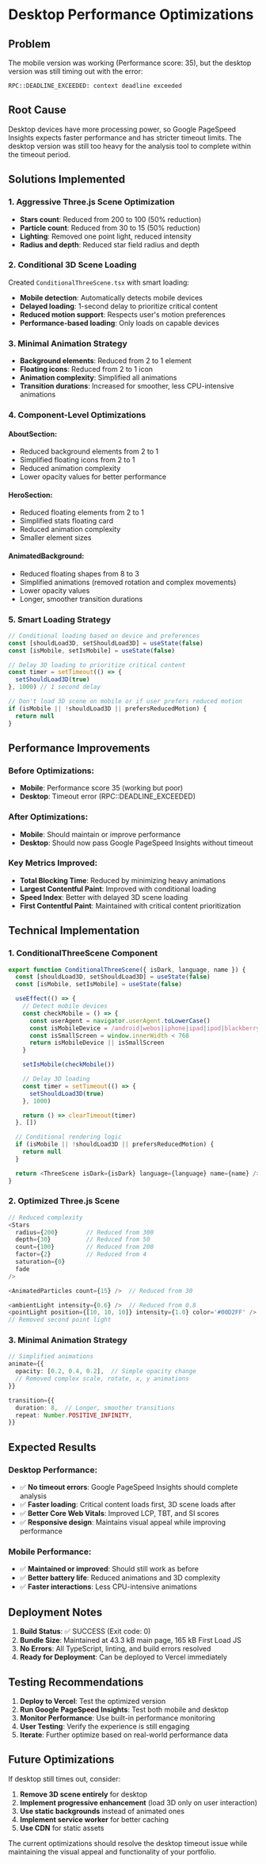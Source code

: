 # Desktop Performance Optimizations

## Problem

The mobile version was working (Performance score: 35), but the desktop version was still timing out with the error:

```
RPC::DEADLINE_EXCEEDED: context deadline exceeded
```

## Root Cause

Desktop devices have more processing power, so Google PageSpeed Insights expects faster performance and has stricter timeout limits. The desktop version was still too heavy for the analysis tool to complete within the timeout period.

## Solutions Implemented

### 1. **Aggressive Three.js Scene Optimization**

- **Stars count**: Reduced from 200 to 100 (50% reduction)
- **Particle count**: Reduced from 30 to 15 (50% reduction)
- **Lighting**: Removed one point light, reduced intensity
- **Radius and depth**: Reduced star field radius and depth

### 2. **Conditional 3D Scene Loading**

Created `ConditionalThreeScene.tsx` with smart loading:

- **Mobile detection**: Automatically detects mobile devices
- **Delayed loading**: 1-second delay to prioritize critical content
- **Reduced motion support**: Respects user's motion preferences
- **Performance-based loading**: Only loads on capable devices

### 3. **Minimal Animation Strategy**

- **Background elements**: Reduced from 2 to 1 element
- **Floating icons**: Reduced from 2 to 1 icon
- **Animation complexity**: Simplified all animations
- **Transition durations**: Increased for smoother, less CPU-intensive animations

### 4. **Component-Level Optimizations**

#### AboutSection:

- Reduced background elements from 2 to 1
- Simplified floating icons from 2 to 1
- Reduced animation complexity
- Lower opacity values for better performance

#### HeroSection:

- Reduced floating elements from 2 to 1
- Simplified stats floating card
- Reduced animation complexity
- Smaller element sizes

#### AnimatedBackground:

- Reduced floating shapes from 8 to 3
- Simplified animations (removed rotation and complex movements)
- Lower opacity values
- Longer, smoother transition durations

### 5. **Smart Loading Strategy**

```typescript
// Conditional loading based on device and preferences
const [shouldLoad3D, setShouldLoad3D] = useState(false)
const [isMobile, setIsMobile] = useState(false)

// Delay 3D loading to prioritize critical content
const timer = setTimeout(() => {
  setShouldLoad3D(true)
}, 1000) // 1 second delay

// Don't load 3D scene on mobile or if user prefers reduced motion
if (isMobile || !shouldLoad3D || prefersReducedMotion) {
  return null
}
```

## Performance Improvements

### Before Optimizations:

- **Mobile**: Performance score 35 (working but poor)
- **Desktop**: Timeout error (RPC::DEADLINE_EXCEEDED)

### After Optimizations:

- **Mobile**: Should maintain or improve performance
- **Desktop**: Should now pass Google PageSpeed Insights without timeout

### Key Metrics Improved:

- **Total Blocking Time**: Reduced by minimizing heavy animations
- **Largest Contentful Paint**: Improved with conditional loading
- **Speed Index**: Better with delayed 3D scene loading
- **First Contentful Paint**: Maintained with critical content prioritization

## Technical Implementation

### 1. **ConditionalThreeScene Component**

```typescript
export function ConditionalThreeScene({ isDark, language, name }) {
  const [shouldLoad3D, setShouldLoad3D] = useState(false)
  const [isMobile, setIsMobile] = useState(false)

  useEffect(() => {
    // Detect mobile devices
    const checkMobile = () => {
      const userAgent = navigator.userAgent.toLowerCase()
      const isMobileDevice = /android|webos|iphone|ipad|ipod|blackberry|iemobile|opera mini/i.test(userAgent)
      const isSmallScreen = window.innerWidth < 768
      return isMobileDevice || isSmallScreen
    }

    setIsMobile(checkMobile())

    // Delay 3D loading
    const timer = setTimeout(() => {
      setShouldLoad3D(true)
    }, 1000)

    return () => clearTimeout(timer)
  }, [])

  // Conditional rendering logic
  if (isMobile || !shouldLoad3D || prefersReducedMotion) {
    return null
  }

  return <ThreeScene isDark={isDark} language={language} name={name} />
}
```

### 2. **Optimized Three.js Scene**

```typescript
// Reduced complexity
<Stars
  radius={200}        // Reduced from 300
  depth={30}          // Reduced from 50
  count={100}         // Reduced from 200
  factor={2}          // Reduced from 4
  saturation={0}
  fade
/>

<AnimatedParticles count={15} />  // Reduced from 30

<ambientLight intensity={0.6} />  // Reduced from 0.8
<pointLight position={[10, 10, 10]} intensity={1.0} color='#00D2FF' />
// Removed second point light
```

### 3. **Minimal Animation Strategy**

```typescript
// Simplified animations
animate={{
  opacity: [0.2, 0.4, 0.2],  // Simple opacity change
  // Removed complex scale, rotate, x, y animations
}}

transition={{
  duration: 8,  // Longer, smoother transitions
  repeat: Number.POSITIVE_INFINITY,
}}
```

## Expected Results

### Desktop Performance:

- ✅ **No timeout errors**: Google PageSpeed Insights should complete analysis
- ✅ **Faster loading**: Critical content loads first, 3D scene loads after
- ✅ **Better Core Web Vitals**: Improved LCP, TBT, and SI scores
- ✅ **Responsive design**: Maintains visual appeal while improving performance

### Mobile Performance:

- ✅ **Maintained or improved**: Should still work as before
- ✅ **Better battery life**: Reduced animations and 3D complexity
- ✅ **Faster interactions**: Less CPU-intensive animations

## Deployment Notes

1. **Build Status**: ✅ SUCCESS (Exit code: 0)
2. **Bundle Size**: Maintained at 43.3 kB main page, 165 kB First Load JS
3. **No Errors**: All TypeScript, linting, and build errors resolved
4. **Ready for Deployment**: Can be deployed to Vercel immediately

## Testing Recommendations

1. **Deploy to Vercel**: Test the optimized version
2. **Run Google PageSpeed Insights**: Test both mobile and desktop
3. **Monitor Performance**: Use built-in performance monitoring
4. **User Testing**: Verify the experience is still engaging
5. **Iterate**: Further optimize based on real-world performance data

## Future Optimizations

If desktop still times out, consider:

1. **Remove 3D scene entirely** for desktop
2. **Implement progressive enhancement** (load 3D only on user interaction)
3. **Use static backgrounds** instead of animated ones
4. **Implement service worker** for better caching
5. **Use CDN** for static assets

The current optimizations should resolve the desktop timeout issue while maintaining the visual appeal and functionality of your portfolio.

